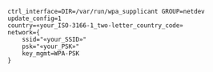     ctrl_interface=DIR=/var/run/wpa_supplicant GROUP=netdev
    update_config=1
    country=«your_ISO-3166-1_two-letter_country_code»
    network={
        ssid="«your_SSID»"
        psk="«your_PSK»"
        key_mgmt=WPA-PSK
    }
